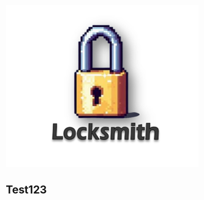 <!DOCTYPE>
<html>
<img src="images/Locksmith Thumbnail.png" alt="logo", style="TOP:235px;LEFT:270px;">
    



  
</main>



<h1>Test123</h1>


</html>
